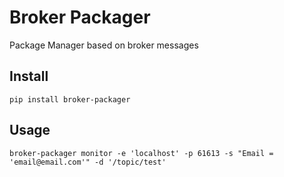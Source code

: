 # Broker Packager

Package Manager based on broker messages

## Install

    pip install broker-packager

## Usage

    broker-packager monitor -e 'localhost' -p 61613 -s "Email = 'email@email.com'" -d '/topic/test'

